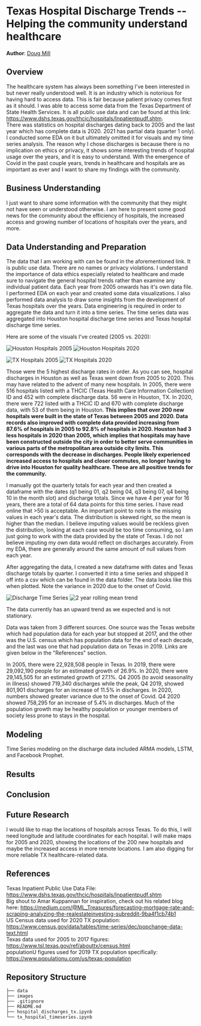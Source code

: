 # Texas Hospital Discharge Trends -- Helping the community understand healthcare

**Author**: [Doug Mill](mailto:douglas_mill@live.com)

## Overview 

The healthcare system has always been something I've been interested in but never really understood well. It is an industry which is notorious for having hard to access data. This is fair because patient privacy comes first as it should. I was able to access some data from the Texas Department of State Health Services. It is all public use data and can be found at this link: https://www.dshs.texas.gov/thcic/hospitals/Inpatientpudf.shtm.
<br>
There was statistics on hospital discharges dating back to 2005 and the last year which has complete data is 2020. 2021 has partial data (quarter 1 only). I conducted some EDA on it but ultimately omitted it for visuals and my time series analysis. The reason why I chose discharges is because there is no implication on ethics or privacy, it shows some interesting trends of hospital usage over the years, and it is easy to understand. With the emergence of Covid in the past couple years, trends in healthcare and hospitals are as important as ever and I want to share my findings with the community.

## Business Understanding

I just want to share some information with the community that they might not have seen or understood otherwise. I am here to present some good news for the community about the efficiency of hospitals, the increased access and growing number of locations of hospitals over the years, and more. 

## Data Understanding and Preparation

The data that I am working with can be found in the aforementioned link. It is public use data. There are no names or privacy violations. I understand the importance of data ethics especially related to healthcare and made sure to navigate the general hospital trends rather than examine any individual patient data.
Each year from 2005 onwards has it's own data file. I performed EDA on each year and created some data visualizations. I also performed data analysis to draw some insights from the development of Texas hospitals over the years. Data engineering is required in order to aggregate the data and turn it into a time series. The time series data was aggregated into Houston hospital discharge time series and Texas hospital discharge time series.

Here are some of the visuals I've created (2005 vs. 2020):

![Houston Hospitals 2005](./images/htx_largest_05.png)
![Houston Hospitals 2020](./images/htx_largest_20.png)

![TX Hospitals 2005](./images/tx_largest_05.png)
![TX Hospitals 2020](./images/tx_largest_20.png)

Those were the 5 highest discharge rates in order. As you can see, hospital discharges in Houston as well as Texas went down from 2005 to 2020.
This may have related to the advent of many new hospitals. In 2005, there were 516 hospitals listed with a THCIC (Texas Health Care Information Collection) ID and 452 with complete discharge data. 56 were in Houston, TX. In 2020, there were 722 listed with a THCIC ID and 670 with complete discharge data, with 53 of them being in Houston. 
**This implies that over 200 new hospitals were built in the state of Texas between 2005 and 2020. Data records also improved with complete data provided increasing from 87.6% of hospitals in 2005 to 92.8% of hospitals in 2020. Houston had 3 less hospitals in 2020 than 2005, which implies that hospitals may have been constructed outside the city in order to better serve communities in various parts of the metropolitan area outside city limits. This corresponds with the decrease in discharges. People likely experienced increased access to hospitals and closer commutes, no longer having to drive into Houston for quality healthcare. These are all positive trends for the community.**

I manually got the quarterly totals for each year and then created a dataframe with the dates (q1 being 01, q2 being 04, q3 being 07, q4 being 10 in the month slot) and discharge totals. Since we have 4 per year for 16 years, there are a total of 64 data points for this time series. I have read online that >50 is acceptable. An important point to note is the missing values in each year's data. The distribution is skewed right, so the mean is higher than the median. I believe imputing values would be reckless given the distribution, looking at each case would be too time consuming, so I am just going to work with the data provided by the state of Texas. I do not believe imputing my own data would reflect on discharges accurately. From my EDA, there are generally around the same amount of null values from each year. 

After aggregating the data, I created a new dataframe with dates and Texas discharge totals by quarter. I converted it into a time series and shipped it off into a csv which can be found in the data folder. The data looks like this when plotted. Note the variance in 2020 due to the onset of Covid.

![Discharge Time Series](./images/tx_total_discharges.png)
![2 year rolling mean trend](./images/2yrMA_trend.png)

The data currently has an upward trend as we expected and is not stationary.

Data was taken from 3 different sources. One source was the Texas website which had population data for each year but stopped at 2017, and the other was the U.S. census which has population data for the end of each decade, and the last was one that had population data on Texas in 2019. Links are given below in the "References" section. 

In 2005, there were 22,928,508 people in Texas. In 2019, there were 29,092,190 people for an estimated growth of 26.9%. In 2020, there were 29,145,505 for an estimated growth of 27.1%. Q4 2005 (to avoid seasonality in illness) showed 719,340 discharges while the peak, Q4 2019, showed 801,901 discharges for an increase of 11.5% in discharges. In 2020, numbers showed greater variance due to the onset of Covid. Q4 2020 showed 758,295 for an increase of 5.4% in discharges. Much of the population growth may be healthy population or younger members of society less prone to stays in the hospital.




## Modeling

Time Series modeling on the discharge data included ARMA models, LSTM, and Facebook Prophet.

## Results

## Conclusion

## Future Research

I would like to map the locations of hospitals across Texas. To do this, I will need longitude and latitude coordinates for each hospital. I will make maps for 2005 and 2020, showing the locations of the 200 new hospitals and maybe the increased access in more remote locations. I am also digging for more reliable TX healthcare-related data.

## References

Texas Inpatient Public Use Data File: https://www.dshs.texas.gov/thcic/hospitals/Inpatientpudf.shtm <br>
Big shout to Amar Kuppannan for inspiration, check out his related blog here: https://medium.com/@ML_Treasures/forecasting-mortgage-rate-and-scraping-analyzing-the-realestateinvesting-subreddit-9ba4f1cb74b1 <br>
US Census data used for 2020 TX population: https://www.census.gov/data/tables/time-series/dec/popchange-data-text.html <br>
Texas data used for 2005 to 2017 figures: https://www.tsl.texas.gov/ref/abouttx/census.html <br>
populationU figures used for 2019 TX population specifically: https://www.populationu.com/us/texas-population

## Repository Structure

```
├── data
├── images
├── .gitignore
├── README.md
├── hospital_discharges_tx.ipynb
└── tx_hospital_timeseries.ipynb
